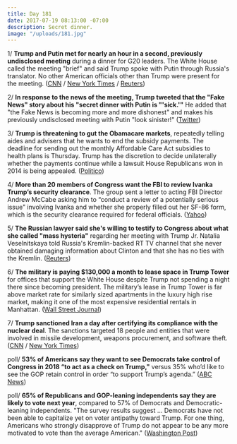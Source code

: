 ```yaml
---
title: Day 181
date: 2017-07-19 08:13:00 -07:00
description: Secret dinner.
image: "/uploads/181.jpg"
---
```


1/ **Trump and Putin met for nearly an hour in a second, previously undisclosed meeting** during a dinner for G20 leaders. The White House called the meeting "brief" and said Trump spoke with Putin through Russia's translator. No other American officials other than Trump were present for the meeting. ([CNN](http://www.cnn.com/2017/07/18/politics/trump-putin-g20/index.html) / [New York Times](https://www.nytimes.com/2017/07/18/world/europe/trump-putin-undisclosed-meeting.html) / [Reuters](https://www.reuters.com/article/us-usa-trump-russia-putin-idUSKBN1A32H5))

2/ **In response to the news of the meeting, Trump tweeted that the "Fake News" story about his "secret dinner with Putin is "'sick.'"** He added that "the Fake News is becoming more and more dishonest" and makes his previously undisclosed meeting with Putin "look sinister!" ([Twitter](https://twitter.com/realDonaldTrump/status/887475373981696000))

3/ **Trump is threatening to gut the Obamacare markets**, repeatedly telling aides and advisers that he wants to end the subsidy payments. The deadline for sending out the monthly Affordable Care Act subsidies to health plans is Thursday. Trump has the discretion to decide unilaterally whether the payments continue while a lawsuit House Republicans won in 2014 is being appealed. ([Politico](http://www.politico.com/story/2017/07/18/trump-obamacare-markets-subsidies-cut-240684))

4/ **More than 20 members of Congress want the FBI to review Ivanka Trump’s security clearance**. The group sent a letter to acting FBI Director Andrew McCabe asking him to “conduct a review of a potentially serious issue" involving Ivanka and whether she properly filled out her SF-86 form, which is the security clearance required for federal officials. ([Yahoo](https://www.yahoo.com/news/20-members-congress-ask-fbi-review-ivanka-trumps-security-clearance-061759951.html))

5/ **The Russian lawyer said she's willing to testify to Congress about what she called "mass hysteria"** regarding her meeting with Trump Jr. Natalia Veselnitskaya told Russia's Kremlin-backed RT TV channel that she never obtained damaging information about Clinton and that she has no ties with the Kremlin. ([Reuters](https://www.reuters.com/article/us-usa-trump-russia-lawyer-idUSKBN1A40QA))

6/ **The military is paying $130,000 a month to lease space in Trump Tower** for offices that support the White House despite Trump not spending a night there since becoming president. The military’s lease in Trump Tower is far above market rate for similarly sized apartments in the luxury high rise market, making it one of the most expensive residential rentals in Manhattan. ([Wall Street Journal](https://www.wsj.com/articles/u-s-militarys-space-in-trump-tower-costs-130-000-a-month-1500428508))

7/ **Trump sanctioned Iran a day after certifying its compliance with the nuclear deal**. The sanctions targeted 18 people and entities that were involved in missile development, weapons procurement, and software theft. ([CNN](http://www.cnn.com/2017/07/18/politics/iran-sanctions-announced/index.html) / [New York Times](https://www.nytimes.com/2017/07/18/world/middleeast/trump-iran-sanctions-nuclear.html))

poll/ **53% of Americans say they want to see Democrats take control of Congress in 2018 “to act as a check on Trump,"** versus 35% who’d like to see the GOP retain control in order “to support Trump’s agenda.” ([ABC News](http://abcnews.go.com/Politics/midterm-preference-democrats-anti-trump-motivation-poll/story?id=48702378))

poll/ **65% of Republicans and GOP-leaning independents say they are likely to vote next year**, compared to 57% of Democrats and Democratic-leaning independents. "The survey results suggest ... Democrats have not been able to capi­tal­ize yet on voter antipathy toward Trump. For one thing, Americans who strongly disapprove of Trump do not appear to be any more motivated to vote than the average American." ([Washington Post](https://www.washingtonpost.com/politics/ahead-of-midterms-voters-prefer-democrats-even-as-republicans-appear-more-motivated-to-vote/2017/07/19/470441d6-6c01-11e7-96ab-5f38140b38cc_story.html))